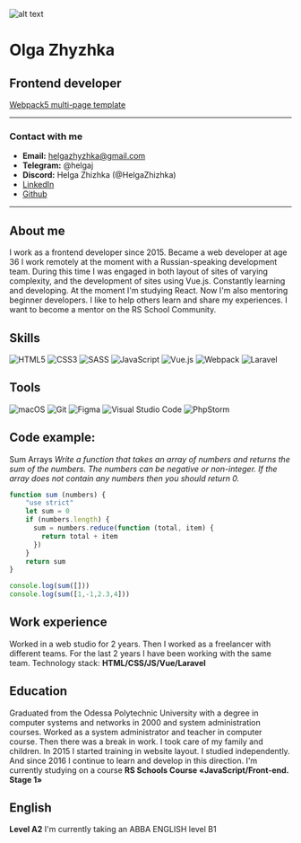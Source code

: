 ![alt text][logo]

# Olga Zhyzhka
## Frontend developer
[Webpack5 multi-page template](https://github.com/HelgaZhizhka/static-multi-html-webpack)
***

### Contact with me
* **Email:** helgazhyzhka@gmail.com
* **Telegram:** @helgaj
* **Discord:** Helga Zhizhka (@HelgaZhizhka)
* <a href="https://www.linkedin.com/in/helgazhyzhka/" target="_blank">LinkedIn</a>
* <a href="https://github.com/HelgaZhizhka" target="_blank">Github</a>

***
## About me
I work as a frontend developer since 2015. Became a web developer at age 36  I work remotely at the moment with a Russian-speaking development team. During this time I was engaged in both layout of sites of varying complexity, and the development of sites using Vue.js. Constantly learning and developing. At the moment I'm studying React. Now I'm also mentoring beginner developers. I like to help others learn and share my experiences. I want to become a mentor on the RS School Community. 
## Skills
![HTML5](https://img.shields.io/badge/html5-%23E34F26.svg?style=for-the-badge&logo=html5&logoColor=white) 
![CSS3](https://img.shields.io/badge/css3-%231572B6.svg?style=for-the-badge&logo=css3&logoColor=white)
![SASS](https://img.shields.io/badge/SASS-hotpink.svg?style=for-the-badge&logo=SASS&logoColor=white)
![JavaScript](https://img.shields.io/badge/javascript-%23323330.svg?style=for-the-badge&logo=javascript&logoColor=%23F7DF1E)
![Vue.js](https://img.shields.io/badge/vuejs-%2335495e.svg?style=for-the-badge&logo=vuedotjs&logoColor=%234FC08D)
![Webpack](https://img.shields.io/badge/webpack-%238DD6F9.svg?style=for-the-badge&logo=webpack&logoColor=black)
![Laravel](https://img.shields.io/badge/laravel-%23FF2D20.svg?style=for-the-badge&logo=laravel&logoColor=white)


## Tools 
![macOS](https://img.shields.io/badge/mac%20os-000000?style=for-the-badge&logo=macos&logoColor=F0F0F0)
![Git](https://img.shields.io/badge/git-%23F05033.svg?style=for-the-badge&logo=git&logoColor=white)
![Figma](https://img.shields.io/badge/figma-%23F24E1E.svg?style=for-the-badge&logo=figma&logoColor=white)
![Visual Studio Code](https://img.shields.io/badge/Visual%20Studio%20Code-0078d7.svg?style=for-the-badge&logo=visual-studio-code&logoColor=white)
![PhpStorm](https://img.shields.io/badge/phpstorm-143?style=for-the-badge&logo=phpstorm&logoColor=black&color=black&labelColor=darkorchid)


## Code example:
Sum Arrays
_Write a function that takes an array of numbers and returns the sum of the numbers. The numbers can be negative or non-integer. If the array does not contain any numbers then you should return 0._

```javascript
function sum (numbers) {
    "use strict"
    let sum = 0
    if (numbers.length) {
      sum = numbers.reduce(function (total, item) {
        return total + item
      }) 
    } 
    return sum
}

console.log(sum([]))
console.log(sum([1,-1,2.3,4]))
```
 
## Work experience
Worked in a web studio for 2 years. Then I worked as a freelancer with different teams. For the last 2 years I have been working with the same team. Technology stack: __HTML/CSS/JS/Vue/Laravel__

## Education
Graduated from the Odessa Polytechnic University with a degree in computer systems and networks in 2000 and system administration courses. 
Worked as a system administrator and teacher in computer course. 
Then there was a break in work. I took care of my family and children. In 2015 I started training in website layout. I studied independently. And since 2016 I continue to learn and develop in this direction.
I'm currently studying on a course __RS Schools Course «JavaScript/Front-end. Stage 1»__

## English 
__Level A2__
I'm currently taking an ABBA ENGLISH level B1

[logo]: https://github.com/HelgaZhizhka/rsschool-cv/tree/gh-pages/images/foto.png "Olga Zhyzhka"
[project]: https://github.com/HelgaZhizhka/static-multi-html-webpack "personal github project"